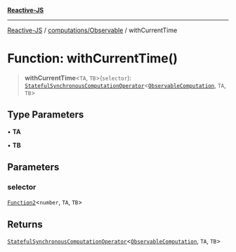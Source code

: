 [**Reactive-JS**](../../../README.md)

***

[Reactive-JS](../../../README.md) / [computations/Observable](../README.md) / withCurrentTime

# Function: withCurrentTime()

> **withCurrentTime**\<`TA`, `TB`\>(`selector`): [`StatefulSynchronousComputationOperator`](../../type-aliases/StatefulSynchronousComputationOperator.md)\<[`ObservableComputation`](../interfaces/ObservableComputation.md), `TA`, `TB`\>

## Type Parameters

• **TA**

• **TB**

## Parameters

### selector

[`Function2`](../../../functions/type-aliases/Function2.md)\<`number`, `TA`, `TB`\>

## Returns

[`StatefulSynchronousComputationOperator`](../../type-aliases/StatefulSynchronousComputationOperator.md)\<[`ObservableComputation`](../interfaces/ObservableComputation.md), `TA`, `TB`\>
